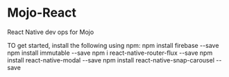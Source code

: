 # Mojo-React
React Native dev ops for Mojo

TO get started, install the following using npm:
npm install firebase --save
npm install immutable --save
npm i react-native-router-flux --save
npm install react-native-modal --save
npm install react-native-snap-carousel --save


